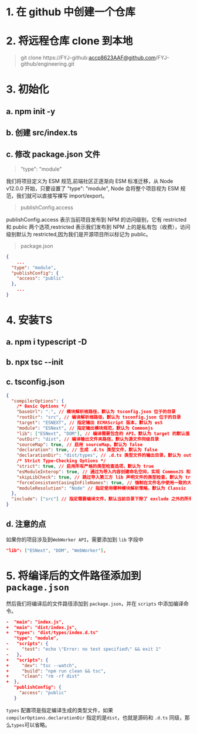 # 1. 在 github 中创建一个仓库

# 2. 将远程仓库 clone 到本地

> git clone https://FYJ-github:accp8623AAF@github.com/FYJ-github/engineering.git

# 3. 初始化

## a. npm init -y

## b. 创建 src/index.ts

## c. 修改 package.json 文件

> "type": "module"

我们将项目定义为 ESM 规范,前端社区正逐渐向 ESM 标准迁移，从 Node v12.0.0 开始，只要设置了 "type": "module", Node 会将整个项目视为 ESM 规范，我们就可以直接写裸写 import/export。

> publishConfig.access

publishConfig.access 表示当前项目发布到 NPM 的访问级别，它有 restricted 和 public 两个选项,restricted 表示我们发布到 NPM 上的是私有包（收费），访问级别默认为 restricted,因为我们是开源项目所以标记为 public。

> package.json

```json
{
    ...
  "type": "module",
  "publishConfig": {
    "access": "public"
  },
    ...
}
```

# 4. 安装TS

## a. npm i typescript -D

## b. npx tsc --init

## c. tsconfig.json

```json
{
  "compilerOptions": {
    /* Basic Options */
    "baseUrl": ".", // 模块解析根路径，默认为 tsconfig.json 位于的目录
    "rootDir": "src", // 编译解析根路径，默认为 tsconfig.json 位于的目录
    "target": "ESNEXT", // 指定输出 ECMAScript 版本，默认为 es5
    "module": "ESNext", // 指定输出模块规范，默认为 Commonjs
    "lib": ["ESNext", "DOM"], // 编译需要包含的 API，默认为 target 的默认值
    "outDir": "dist", // 编译输出文件夹路径，默认为源文件同级目录
    "sourceMap": true, // 启用 sourceMap，默认为 false
    "declaration": true, // 生成 .d.ts 类型文件，默认为 false
    "declarationDir": "dist/types", // .d.ts 类型文件的输出目录，默认为 outDir 目录
    /* Strict Type-Checking Options */
    "strict": true, // 启用所有严格的类型检查选项，默认为 true
    "esModuleInterop": true, // 通过为导入内容创建命名空间，实现 CommonJS 和 ES 模块之间的互操作性，默认为 true
    "skipLibCheck": true, // 跳过导入第三方 lib 声明文件的类型检查，默认为 true
    "forceConsistentCasingInFileNames": true, // 强制在文件名中使用一致的大小写，默认为 true
    "moduleResolution": "Node" // 指定使用哪种模块解析策略，默认为 Classic
  },
  "include": ["src"] // 指定需要编译文件，默认当前目录下除了 exclude 之外的所有.ts, .d.ts,.tsx 文件
}

```

## d. 注意的点

如果你的项目涉及到`WebWorker API`，需要添加到 `lib` 字段中

```json
"lib": ["ESNext", "DOM", "WebWorker"],
```

# 5. 将编译后的文件路径添加到 `package.json`

然后我们将编译后的文件路径添加到 `package.json`，并在 `scripts` 中添加编译命令。

```json
-  "main": "index.js",
+  "main": "dist/index.js",
+  "types": "dist/types/index.d.ts"
   "type": "module",
-   "scripts": {
-     "test": "echo \"Error: no test specified\" && exit 1"
-   },
+   "scripts": {
+     "dev": "tsc --watch",
+     "build": "npm run clean && tsc",
+     "clean": "rm -rf dist"
+  },
   "publishConfig": {
     "access": "public"
   }
```

`types` 配置项是指定编译生成的类型文件，如果 `compilerOptions.declarationDir` 指定的是`dist`，也就是源码和 `.d.ts` 同级，那么`types`可以省略。

